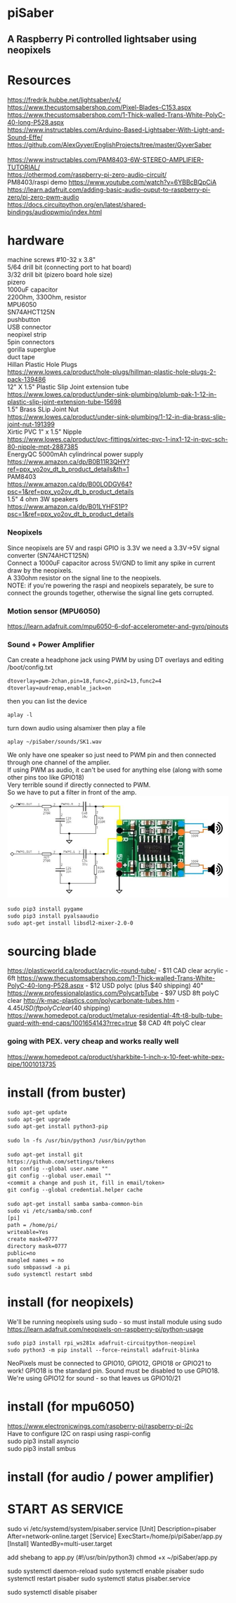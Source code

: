 
# piSaber
## A Raspberry Pi controlled lightsaber using neopixels

# Resources
https://fredrik.hubbe.net/lightsaber/v4/<BR>
https://www.thecustomsabershop.com/Pixel-Blades-C153.aspx<BR>
https://www.thecustomsabershop.com/1-Thick-walled-Trans-White-PolyC-40-long-P528.aspx<BR>
https://www.instructables.com/Arduino-Based-Lightsaber-With-Light-and-Sound-Effe/<BR>
    https://github.com/AlexGyver/EnglishProjects/tree/master/GyverSaber<BR>
<BR>
https://www.instructables.com/PAM8403-6W-STEREO-AMPLIFIER-TUTORIAL/<BR>
https://othermod.com/raspberry-pi-zero-audio-circuit/<BR>
PM8403/raspi demo https://www.youtube.com/watch?v=6YBBcBQpCiA<BR>
https://learn.adafruit.com/adding-basic-audio-ouput-to-raspberry-pi-zero/pi-zero-pwm-audio<BR>
https://docs.circuitpython.org/en/latest/shared-bindings/audiopwmio/index.html<BR>

# hardware
machine screws #10-32 x 3.8"<BR>
5/64 drill bit (connecting port to hat board)<BR>
3/32 drill bit (pizero board hole size)<BR>
pizero<BR>
1000uF capacitor<BR>
220Ohm, 330Ohm, resistor<BR>
MPU6050<BR>
SN74AHCT125N<BR>
pushbutton<BR>
USB connector<BR>
neopixel strip<BR>
5pin connectors<BR>
gorilla superglue<BR>
duct tape<BR>
Hillan Plastic Hole Plugs<BR>
https://www.lowes.ca/product/hole-plugs/hillman-plastic-hole-plugs-2-pack-139486<BR>
12" X 1.5" Plastic Slip Joint extension tube<BR>
https://www.lowes.ca/product/under-sink-plumbing/plumb-pak-1-12-in-plastic-slip-joint-extension-tube-15698<BR>
1.5" Brass SLip Joint Nut<BR>
https://www.lowes.ca/product/under-sink-plumbing/1-12-in-dia-brass-slip-joint-nut-191399<BR>
Xirtic PVC 1" x 1.5" Nipple<BR>
https://www.lowes.ca/product/pvc-fittings/xirtec-pvc-1-inx1-12-in-pvc-sch-80-nipple-mpt-2887385<BR>
EnergyQC 5000mAh cylindrincal power supply<BR>
https://www.amazon.ca/dp/B0B11R3QHY?ref=ppx_yo2ov_dt_b_product_details&th=1<BR>
PAM8403<BR>
https://www.amazon.ca/dp/B00LODGV64?psc=1&ref=ppx_yo2ov_dt_b_product_details<BR>
1.5" 4 ohm 3W speakers<BR>
https://www.amazon.ca/dp/B01LYHFS1P?psc=1&ref=ppx_yo2ov_dt_b_product_details<BR>



### Neopixels
Since neopixels are 5V and raspi GPIO is 3.3V we need a 3.3V->5V signal converter (SN74AHCT125N)<BR>
Connect a 1000uF capacitor across 5V/GND to limit any spike in current draw by the neopixels.<BR>
A 330ohm resistor on the signal line to the neopixels.<BR>
NOTE: if you're powering the raspi and neopixels separately, be sure to connect the grounds together, otherwise the signal line gets corrupted.<BR>

### Motion sensor (MPU6050)
https://learn.adafruit.com/mpu6050-6-dof-accelerometer-and-gyro/pinouts<BR>

### Sound + Power Amplifier
Can create a headphone jack using PWM by using DT overlays and editing /boot/config.txt
```
dtoverlay=pwm-2chan,pin=18,func=2,pin2=13,func2=4
dtoverlay=audremap,enable_jack=on
```

then you can list the device 
```
aplay -l
```
turn down audio using alsamixer
then play a file 
```
aplay ~/piSaber/sounds/SK1.wav
```
We only have one speaker so just need to PWM pin and then connected through one channel of the amplier.<BR>
If using PWM as audio, it can't be used for anything else (along with some other pins too like GPIO18)<BR>
Very terrible sound if directly connected to PWM.<BR>
So we have to put a filter in front of the amp.<BR>
<img src="audio_filter.jpg"><BR>

```
sudo pip3 install pygame
sudo pip3 install pyalsaaudio
sudo apt-get install libsdl2-mixer-2.0-0
```

# sourcing blade
https://plasticworld.ca/product/acrylic-round-tube/ - $11 CAD clear acrylic - 6ft
https://www.thecustomsabershop.com/1-Thick-walled-Trans-White-PolyC-40-long-P528.aspx - $12 USD polyc (plus $40 shipping) 40"
https://www.professionalplastics.com/PolycarbTube - $97 USD 8ft polyC clear
http://k-mac-plastics.com/polycarbonate-tubes.htm - $4.45USD/ft polyC clear ($40 shipping)
https://www.homedepot.ca/product/metalux-residential-4ft-t8-bulb-tube-guard-with-end-caps/1001654143?rrec=true $8 CAD 4ft polyC clear

### going with PEX. very cheap and works really well
https://www.homedepot.ca/product/sharkbite-1-inch-x-10-feet-white-pex-pipe/1001013735

# install (from buster)
```
sudo apt-get update
sudo apt-get upgrade
sudo apt-get install python3-pip

sudo ln -fs /usr/bin/python3 /usr/bin/python

sudo apt-get install git
https://github.com/settings/tokens
git config --global user.name ""
git config --global user.email ""
<commit a change and push it, fill in email/token>
git config --global credential.helper cache
    
sudo apt-get install samba samba-common-bin
sudo vi /etc/samba/smb.conf
[pi]
path = /home/pi/
writeable=Yes
create mask=0777
directory mask=0777
public=no
mangled names = no
sudo smbpasswd -a pi
sudo systemctl restart smbd

```

# install (for neopixels)
We'll be running neopixels using sudo - so must install module using sudo<BR>
https://learn.adafruit.com/neopixels-on-raspberry-pi/python-usage<BR>
```
sudo pip3 install rpi_ws281x adafruit-circuitpython-neopixel
sudo python3 -m pip install --force-reinstall adafruit-blinka
```
NeoPixels must be connected to GPIO10, GPIO12, GPIO18 or GPIO21 to work! GPIO18 is the standard pin.
Sound must be disabled to use GPIO18. We're using GPIO12 for sound - so that leaves us GPIO10/21


# install (for mpu6050)
https://www.electronicwings.com/raspberry-pi/raspberry-pi-i2c<BR>
Have to configure I2C on raspi using raspi-config<BR>
sudo pip3 install asyncio<BR>
sudo pip3 install smbus<BR>

# install (for audio / power amplifier)


# START AS SERVICE
sudo vi /etc/systemd/system/pisaber.service
[Unit]
Description=pisaber
After=network-online.target
[Service]
ExecStart=/home/pi/piSaber/app.py
[Install]
WantedBy=multi-user.target

add shebang to app.py (#!/usr/bin/python3)
chmod +x ~/piSaber/app.py

sudo systemctl daemon-reload
sudo systemctl enable pisaber
sudo systemctl restart pisaber
sudo systemctl status pisaber.service

sudo systemctl disable pisaber
